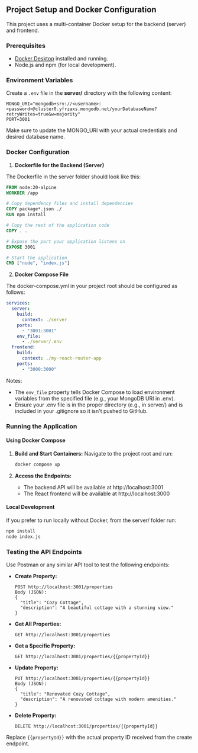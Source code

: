 ## Project Setup and Docker Configuration

This project uses a multi-container Docker setup for the backend (server) and frontend.

### Prerequisites

- [Docker Desktop](https://www.docker.com/products/docker-desktop) installed and running.
- Node.js and npm (for local development).

### Environment Variables

Create a `.env` file in the **server/** directory with the following content:

```dotenv
MONGO_URI="mongodb+srv://<username>:<password>@cluster0.yfrzaxs.mongodb.net/yourDatabaseName?retryWrites=true&w=majority"
PORT=3001
```

Make sure to update the MONGO_URI with your actual credentials and desired database name.

### Docker Configuration

1. **Dockerfile for the Backend (Server)**

The Dockerfile in the server folder should look like this:

```dockerfile
FROM node:20-alpine
WORKDIR /app

# Copy dependency files and install dependencies
COPY package*.json ./
RUN npm install

# Copy the rest of the application code
COPY . .

# Expose the port your application listens on
EXPOSE 3001

# Start the application
CMD ["node", "index.js"]
```

2. **Docker Compose File**

The docker-compose.yml in your project root should be configured as follows:

```yaml
services:
  server:
    build:
      context: ./server
    ports:
      - "3001:3001"
    env_file:
      - ./server/.env
  frontend:
    build:
      context: ./my-react-router-app
    ports:
      - "3000:3000"
```

Notes:

- The `env_file` property tells Docker Compose to load environment variables from the specified file (e.g., your MongoDB URI in .env).
- Ensure your .env file is in the proper directory (e.g., in server/) and is included in your .gitignore so it isn't pushed to GitHub.

### Running the Application

#### Using Docker Compose

1. **Build and Start Containers:**
   Navigate to the project root and run:

   ```bash
   docker compose up
   ```

2. **Access the Endpoints:**
   - The backend API will be available at http://localhost:3001
   - The React frontend will be available at http://localhost:3000

#### Local Development

If you prefer to run locally without Docker, from the server/ folder run:

```bash
npm install
node index.js
```

### Testing the API Endpoints

Use Postman or any similar API tool to test the following endpoints:

- **Create Property:**

  ```
  POST http://localhost:3001/properties
  Body (JSON):
  {
    "title": "Cozy Cottage",
    "description": "A beautiful cottage with a stunning view."
  }
  ```

- **Get All Properties:**

  ```
  GET http://localhost:3001/properties
  ```

- **Get a Specific Property:**

  ```
  GET http://localhost:3001/properties/{{propertyId}}
  ```

- **Update Property:**

  ```
  PUT http://localhost:3001/properties/{{propertyId}}
  Body (JSON):
  {
    "title": "Renovated Cozy Cottage",
    "description": "A renovated cottage with modern amenities."
  }
  ```

- **Delete Property:**
  ```
  DELETE http://localhost:3001/properties/{{propertyId}}
  ```

Replace `{{propertyId}}` with the actual property ID received from the create endpoint.

